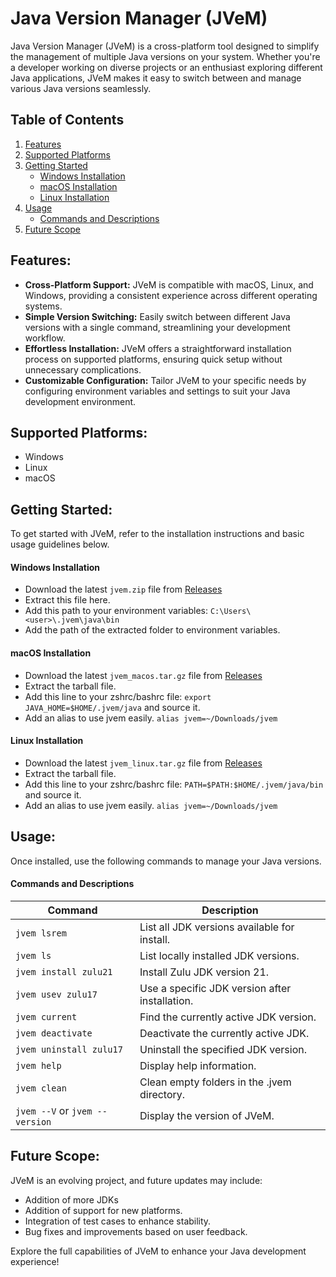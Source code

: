 # Java Version Manager (JVeM)

Java Version Manager (JVeM) is a cross-platform tool designed to simplify the management of multiple Java versions on your system. Whether you're a developer working on diverse projects or an enthusiast exploring different Java applications, JVeM makes it easy to switch between and manage various Java versions seamlessly.

## Table of Contents
1. [Features](#features)
2. [Supported Platforms](#supported-platforms)
3. [Getting Started](#getting-started)
    - [Windows Installation](#windows-installation)
    - [macOS Installation](#macos-installation)
    - [Linux Installation](#linux-installation)
4. [Usage](#usage)
    - [Commands and Descriptions](#commands-and-descriptions)
5. [Future Scope](#future-scope)

## Features:
- **Cross-Platform Support:** JVeM is compatible with macOS, Linux, and Windows, providing a consistent experience across different operating systems.
- **Simple Version Switching:** Easily switch between different Java versions with a single command, streamlining your development workflow.
- **Effortless Installation:** JVeM offers a straightforward installation process on supported platforms, ensuring quick setup without unnecessary complications.
- **Customizable Configuration:** Tailor JVeM to your specific needs by configuring environment variables and settings to suit your Java development environment.

## Supported Platforms:
- Windows
- Linux
- macOS

## Getting Started:
To get started with JVeM, refer to the installation instructions and basic usage guidelines below.

#### Windows Installation
- Download the latest `jvem.zip` file from [Releases](https://github.com/anusikh/jvem/releases)
- Extract this file here.
- Add this path to your environment variables: `C:\Users\<user>\.jvem\java\bin`
- Add the path of the extracted folder to environment variables.

#### macOS Installation
- Download the latest `jvem_macos.tar.gz` file from [Releases](https://github.com/anusikh/jvem/releases)
- Extract the tarball file.
- Add this line to your zshrc/bashrc file: `export JAVA_HOME=$HOME/.jvem/java` and source it.
- Add an alias to use jvem easily. `alias jvem=~/Downloads/jvem`

#### Linux Installation
- Download the latest `jvem_linux.tar.gz` file from [Releases](https://github.com/anusikh/jvem/releases)
- Extract the tarball file.
- Add this line to your zshrc/bashrc file: `PATH=$PATH:$HOME/.jvem/java/bin` and source it.
- Add an alias to use jvem easily. `alias jvem=~/Downloads/jvem`

## Usage:
Once installed, use the following commands to manage your Java versions.

#### Commands and Descriptions
| Command                           | Description                                   |
|-----------------------------------|-----------------------------------------------|
| `jvem lsrem`                      | List all JDK versions available for install.  |
| `jvem ls`                         | List locally installed JDK versions.          |
| `jvem install zulu21`             | Install Zulu JDK version 21.                 |
| `jvem usev zulu17`                | Use a specific JDK version after installation.|
| `jvem current`                    | Find the currently active JDK version.        |
| `jvem deactivate`                 | Deactivate the currently active JDK.          |
| `jvem uninstall zulu17`           | Uninstall the specified JDK version.          |
| `jvem help`                       | Display help information.                     |
| `jvem clean`                      | Clean empty folders in the .jvem directory.   |
| `jvem --V` or `jvem --version`   | Display the version of JVeM.                  |

## Future Scope:
JVeM is an evolving project, and future updates may include:
- Addition of more JDKs
- Addition of support for new platforms.
- Integration of test cases to enhance stability.
- Bug fixes and improvements based on user feedback.

Explore the full capabilities of JVeM to enhance your Java development experience!
